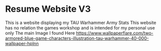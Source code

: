# Resume Website V3
This is a website displaying my TAU Warhammer Army Stats
This website has no relation the games workshop and is intended for my personal use only
The main Image I found Here https://www.wallpaperflare.com/two-armored-blue-game-characters-illustration-tau-warhammer-40-000-wallpaper-hplnn 
